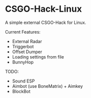# CSGO-Hack-Linux
A simple external CSGO-Hack for Linux.

Current Features:
- External Radar
- Triggerbot
- Offset Dumper
- Loading settings from file
- BunnyHop

TODO:
- Sound ESP
- Aimbot (use BoneMatrix) + Aimkey
- BlockBot
